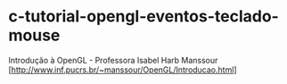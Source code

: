 # c-tutorial-opengl-eventos-teclado-mouse
Introdução à OpenGL - Professora Isabel Harb Manssour [http://www.inf.pucrs.br/~manssour/OpenGL/Introducao.html]
